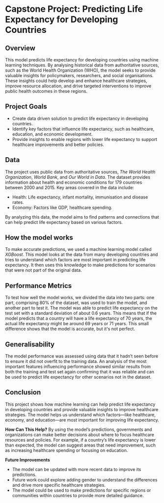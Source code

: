 # Capstone Project: Predicting Life Expectancy for Developing Countries

## Overview

This model predicts life expectancy for developing countries using machine learning techniques. By analysing historical data from authoritative sources, such as the World Health Organization (WHO), the model seeks to provide valuable insights for policymakers, researchers, and social organisations. These insights could help develop and enhance healthcare strategies, improve resource allocation, and drive targeted interventions to improve public health outcomes in these regions.

## Project Goals

- Create data driven solution to predict life expectancy in developing countries.
- Identify key factors that influence life expectancy, such as healthcare, education, and economic development.
- Provide insights to enable regions with lower life expectancy to support healthcare improvements and better policies.

## Data

The project uses public data from authoritative sources, _The World Health Organization_, _World Bank_, and _Our World in Data_. The dataset provides information about health and economic conditions for 179 countries between 2000 and 2015. Key areas covered in the data include:
- Health: Life expectancy, infant mortality, immunisation and disease rates.
- Economy: Factors like GDP, healthcare spending.

By analyzing this data, the model aims to find patterns and connections that can help predict life expectancy based on various factors.

## How the model works

To make accurate predictions, we used a machine learning model called _XGBoost_. This model looks at the data from many developing countries and tries to understand which factors are most important in predicting life expectancy. It then uses this knowledge to make predictions for scenarios that were not part of the original data.

## Performance Metrics

To test how well the model works, we divided the data into two parts: one part, comprising 80% of the dataset, was used to train the model, and another part to test it. The model was able to predict life expectancy on the test set with a standard deviation of about 0.6 years. This means that if the model predicts that a country will have a life expectancy of 70 years, the actual life expectancy might be around 69 years or 71 years. This small difference shows that the model is accurate, but it's not perfect.

## Generalisability

The model performance was assessed using data that it hadn’t seen before to ensure it did not overfit to the training data. An analysis of the most important features influencing performance showed similar results from both the training and test set again confirming that it was reliable and can be used to predict life expectancy for other scenarios not in the dataset. 

## Conclusion
This project shows how machine learning can help predict life expectancy in developing countries and provide valuable insights to improve healthcare strategies. The model helps us understand which factors—like healthcare, economy, and education—are most important for improving life expectancy.

**How Can This Help?**
By using the model’s predictions, governments and organizations can make better decisions about where to focus healthcare resources and policies. For example, if a country’s life expectancy is lower than expected, the model can suggest areas that need improvement, such as increasing healthcare spending or focusing on education.

**Future Improvements**
- The model can be updated with more recent data to improve its predictions.
- Future work could explore adding gender to understand the differences and drive more specific healthcare strategies.
- The model could be used to make predictions for specific regions or communities within countries to provide more detailed guidance.
